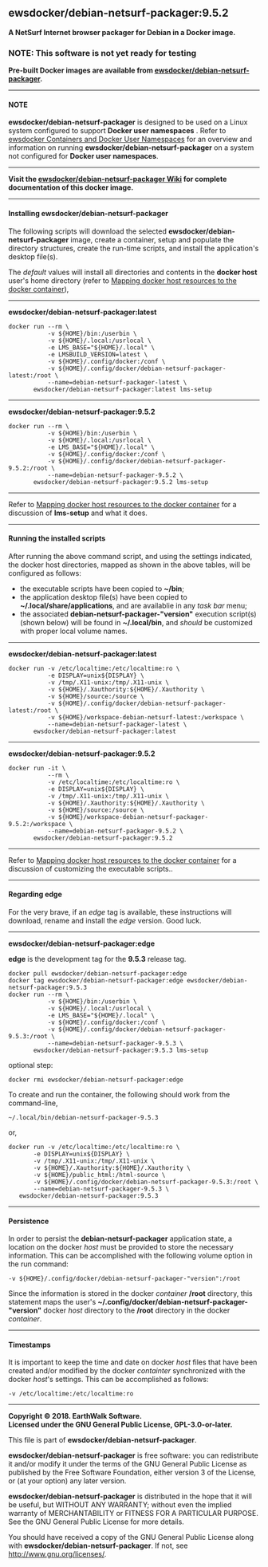 ## ewsdocker/debian-netsurf-packager:9.5.2  
**A NetSurf Internet browser packager for Debian in a Docker image.**  

### NOTE: This software is not yet ready for testing  
**Pre-built Docker images are available from [ewsdocker/debian-netsurf-packager](https://hub.docker.com/r/ewsdocker/debian-netsurf-packager).**  

____  
#### NOTE  
**ewsdocker/debian-netsurf-packager** is designed to be used on a Linux system configured to support **Docker user namespaces** .  Refer to [ewsdocker Containers and Docker User Namespaces](https://github.com/ewsdocker/ewsdocker.github.io/wiki/UserNS-Overview) for an overview and information on running **ewsdocker/debian-netsurf-packager** on a system not configured for **Docker user namespaces**.
____  

**Visit the [ewsdocker/debian-netsurf-packager Wiki](https://github.com/ewsdocker/debian-netsurf-packager/wiki/QuickStart) for complete documentation of this docker image.**  
____  

#### Installing ewsdocker/debian-netsurf-packager  

The following scripts will download the selected **ewsdocker/debian-netsurf-packager** image, create a container, setup and populate the directory structures, create the run-time scripts, and install the application's desktop file(s).  

The _default_ values will install all directories and contents in the **docker host** user's home directory (refer to [Mapping docker host resources to the docker container](https://github.com/ewsdocker/debian-netsurf-packager/wiki/QuickStart#mapping)),  

____  
**ewsdocker/debian-netsurf-packager:latest**  
  
    docker run --rm \
               -v ${HOME}/bin:/userbin \
               -v ${HOME}/.local:/usrlocal \
               -e LMS_BASE="${HOME}/.local" \
               -e LMSBUILD_VERSION=latest \
               -v ${HOME}/.config/docker:/conf \
               -v ${HOME}/.config/docker/debian-netsurf-packager-latest:/root \
               --name=debian-netsurf-packager-latest \
           ewsdocker/debian-netsurf-packager:latest lms-setup  

____  
**ewsdocker/debian-netsurf-packager:9.5.2**  
  
    docker run --rm \
               -v ${HOME}/bin:/userbin \
               -v ${HOME}/.local:/usrlocal \
               -e LMS_BASE="${HOME}/.local" \
               -v ${HOME}/.config/docker:/conf \
               -v ${HOME}/.config/docker/debian-netsurf-packager-9.5.2:/root \
               --name=debian-netsurf-packager-9.5.2 \
           ewsdocker/debian-netsurf-packager:9.5.2 lms-setup  

____  
Refer to [Mapping docker host resources to the docker container](https://github.com/ewsdocker/debian-netsurf-packager/wiki/QuickStart#mapping) for a discussion of **lms-setup** and what it does.  

____  
#### Running the installed scripts  

After running the above command script, and using the settings indicated, the docker host directories, mapped as shown in the above tables, will be configured as follows:

+ the executable scripts have been copied to **~/bin**;  
+ the application desktop file(s) have been copied to **~/.local/share/applications**, and are availablie in any _task bar_ menu;  
+ the associated **debian-netsurf-packager-"version"** execution script(s) (shown below) will be found in **~/.local/bin**, and _should_ be customized with proper local volume names.  

____  
**ewsdocker/debian-netsurf-packager:latest**
  
    docker run -v /etc/localtime:/etc/localtime:ro \
               -e DISPLAY=unix${DISPLAY} \
               -v /tmp/.X11-unix:/tmp/.X11-unix \
               -v ${HOME}/.Xauthority:${HOME}/.Xauthority \
               -v ${HOME}/source:/source \
               -v ${HOME}/.config/docker/debian-netsurf-packager-latest:/root \
               -v ${HOME}/workspace-debian-netsurf-latest:/workspace \
               --name=debian-netsurf-packager-latest \
           ewsdocker/debian-netsurf-packager:latest  

____  
**ewsdocker/debian-netsurf-packager:9.5.2**
  
    docker run -it \
               --rm \
               -v /etc/localtime:/etc/localtime:ro \
               -e DISPLAY=unix${DISPLAY} \
               -v /tmp/.X11-unix:/tmp/.X11-unix \
               -v ${HOME}/.Xauthority:${HOME}/.Xauthority \
               -v ${HOME}/source:/source \
               -v ${HOME}/workspace-debian-netsurf-packager-9.5.2:/workspace \
               --name=debian-netsurf-packager-9.5.2 \
           ewsdocker/debian-netsurf-packager:9.5.2  

____  
Refer to [Mapping docker host resources to the docker container](https://github.com/ewsdocker/debian-netsurf-packager/wiki/QuickStart#mapping) for a discussion of customizing the executable scripts..  

____  
#### Regarding edge  

For the very brave, if an _edge_ tag is available, these instructions will download, rename and install the _edge_ version.  Good luck.  

____  
**ewsdocker/debian-netsurf-packager:edge**  

**edge** is the development tag for the **9.5.3** release tag.

    docker pull ewsdocker/debian-netsurf-packager:edge
    docker tag ewsdocker/debian-netsurf-packager:edge ewsdocker/debian-netsurf-packager:9.5.3
    docker run --rm \
               -v ${HOME}/bin:/userbin \
               -v ${HOME}/.local:/usrlocal \
               -e LMS_BASE="${HOME}/.local" \
               -v ${HOME}/.config/docker:/conf \
               -v ${HOME}/.config/docker/debian-netsurf-packager-9.5.3:/root \
               --name=debian-netsurf-packager-9.5.3 \
           ewsdocker/debian-netsurf-packager:9.5.3 lms-setup  

optional step:

    docker rmi ewsdocker/debian-netsurf-packager:edge  

To create and run the container, the following should work from the command-line, 

    ~/.local/bin/debian-netsurf-packager-9.5.3  

or,  

    docker run -v /etc/localtime:/etc/localtime:ro \
           -e DISPLAY=unix${DISPLAY} \
           -v /tmp/.X11-unix:/tmp/.X11-unix \
           -v ${HOME}/.Xauthority:${HOME}/.Xauthority \
           -v ${HOME}/public_html:/html-source \
           -v ${HOME}/.config/docker/debian-netsurf-packager-9.5.3:/root \
           --name=debian-netsurf-packager-9.5.3 \
       ewsdocker/debian-netsurf-packager:9.5.3    

____  
#### Persistence  
In order to persist the **debian-netsurf-packager** application state, a location on the docker _host_ must be provided to store the necessary information.  This can be accomplished with the following volume option in the run command:

    -v ${HOME}/.config/docker/debian-netsurf-packager-"version":/root  

Since the information is stored in the docker _container_ **/root** directory, this statement maps the user's **~/.config/docker/debian-netsurf-packager-"version"** docker _host_ directory to the **/root** directory in the docker _container_.  

____  
#### Timestamps  
It is important to keep the time and date on docker _host_ files that have been created and/or modified by the docker _containter_ synchronized with the docker _host_'s settings. This can be accomplished as follows:

    -v /etc/localtime:/etc/localtime:ro  

____  
**Copyright © 2018. EarthWalk Software.**  
**Licensed under the GNU General Public License, GPL-3.0-or-later.**  

This file is part of **ewsdocker/debian-netsurf-packager**.  

**ewsdocker/debian-netsurf-packager** is free software: you can redistribute 
it and/or modify it under the terms of the GNU General Public License 
as published by the Free Software Foundation, either version 3 of the 
License, or (at your option) any later version.  

**ewsdocker/debian-netsurf-packager** is distributed in the hope that it will 
be useful, but WITHOUT ANY WARRANTY; without even the implied warranty 
of MERCHANTABILITY or FITNESS FOR A PARTICULAR PURPOSE.  See the
GNU General Public License for more details.  

You should have received a copy of the GNU General Public License
along with **ewsdocker/debian-netsurf-packager**.  If not, see 
<http://www.gnu.org/licenses/>.  

